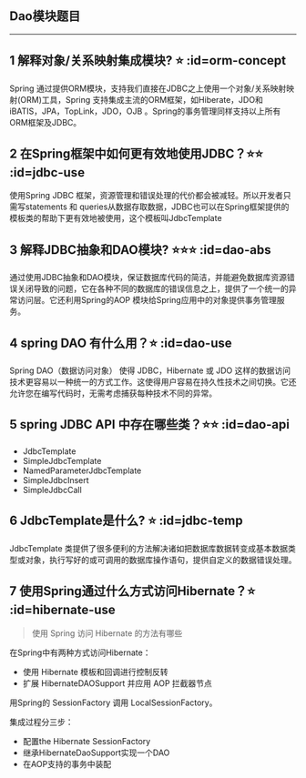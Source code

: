 ## Dao模块题目
---
## 1 解释对象/关系映射集成模块? ⭐ :id=orm-concept
Spring 通过提供ORM模块，支持我们直接在JDBC之上使用一个对象/关系映射映射(ORM)工具，Spring 支持集成主流的ORM框架，如Hiberate，JDO和 iBATIS，JPA，TopLink，JDO，OJB 。Spring的事务管理同样支持以上所有ORM框架及JDBC。

## 2 在Spring框架中如何更有效地使用JDBC？⭐⭐ :id=jdbc-use
使用Spring JDBC 框架，资源管理和错误处理的代价都会被减轻。所以开发者只需写statements 和 queries从数据存取数据，JDBC也可以在Spring框架提供的模板类的帮助下更有效地被使用，这个模板叫JdbcTemplate

## 3 解释JDBC抽象和DAO模块? ⭐⭐⭐ :id=dao-abs
通过使用JDBC抽象和DAO模块，保证数据库代码的简洁，并能避免数据库资源错误关闭导致的问题，它在各种不同的数据库的错误信息之上，提供了一个统一的异常访问层。它还利用Spring的AOP 模块给Spring应用中的对象提供事务管理服务。

## 4 spring DAO 有什么用？⭐ :id=dao-use
Spring DAO（数据访问对象） 使得 JDBC，Hibernate 或 JDO 这样的数据访问技术更容易以一种统一的方式工作。这使得用户容易在持久性技术之间切换。它还允许您在编写代码时，无需考虑捕获每种技术不同的异常。

## 5 spring JDBC API 中存在哪些类？⭐⭐ :id=dao-api
* JdbcTemplate
* SimpleJdbcTemplate
* NamedParameterJdbcTemplate
* SimpleJdbcInsert
* SimpleJdbcCall

## 6 JdbcTemplate是什么? ⭐ :id=jdbc-temp
JdbcTemplate 类提供了很多便利的方法解决诸如把数据库数据转变成基本数据类型或对象，执行写好的或可调用的数据库操作语句，提供自定义的数据错误处理。

## 7 使用Spring通过什么方式访问Hibernate？⭐ :id=hibernate-use
> 使用 Spring 访问 Hibernate 的方法有哪些

在Spring中有两种方式访问Hibernate：
* 使用 Hibernate 模板和回调进行控制反转
* 扩展 HibernateDAOSupport 并应用 AOP 拦截器节点

用Spring的 SessionFactory 调用 LocalSessionFactory。

集成过程分三步：
* 配置the Hibernate SessionFactory
* 继承HibernateDaoSupport实现一个DAO
* 在AOP支持的事务中装配
